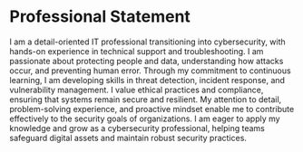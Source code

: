 # Professional Statement

I am a detail-oriented IT professional transitioning into cybersecurity, with hands-on experience in technical support and troubleshooting. I am passionate about protecting people and data, understanding how attacks occur, and preventing human error. Through my commitment to continuous learning, I am developing skills in threat detection, incident response, and vulnerability management. I value ethical practices and compliance, ensuring that systems remain secure and resilient. My attention to detail, problem-solving experience, and proactive mindset enable me to contribute effectively to the security goals of organizations. I am eager to apply my knowledge and grow as a cybersecurity professional, helping teams safeguard digital assets and maintain robust security practices.
